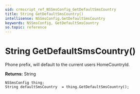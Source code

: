 ```yaml
---
uid: crmscript_ref_NSSmsConfig_GetDefaultSmsCountry
title: String GetDefaultSmsCountry()
intellisense: NSSmsConfig.GetDefaultSmsCountry
keywords: NSSmsConfig, GetDefaultSmsCountry
so.topic: reference
---
```


# String GetDefaultSmsCountry()

Phone prefix, will default to the current users HomeCountryId.

**Returns:** String

```crmscript
NSSmsConfig thing;
String defaultSmsCountry  = thing.GetDefaultSmsCountry();
```

